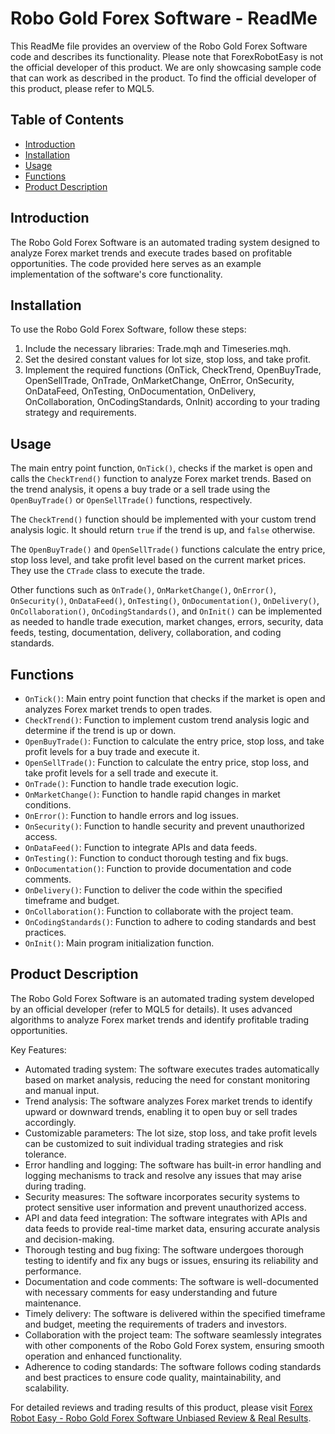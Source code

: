 # Robo Gold Forex Software - ReadMe

This ReadMe file provides an overview of the Robo Gold Forex Software code and describes its functionality. Please note that ForexRobotEasy is not the official developer of this product. We are only showcasing sample code that can work as described in the product. To find the official developer of this product, please refer to MQL5.

## Table of Contents

- [Introduction](#introduction)
- [Installation](#installation)
- [Usage](#usage)
- [Functions](#functions)
- [Product Description](#product-description)

## Introduction

The Robo Gold Forex Software is an automated trading system designed to analyze Forex market trends and execute trades based on profitable opportunities. The code provided here serves as an example implementation of the software's core functionality.

## Installation

To use the Robo Gold Forex Software, follow these steps:

1. Include the necessary libraries: Trade.mqh and Timeseries.mqh.
2. Set the desired constant values for lot size, stop loss, and take profit.
3. Implement the required functions (OnTick, CheckTrend, OpenBuyTrade, OpenSellTrade, OnTrade, OnMarketChange, OnError, OnSecurity, OnDataFeed, OnTesting, OnDocumentation, OnDelivery, OnCollaboration, OnCodingStandards, OnInit) according to your trading strategy and requirements.

## Usage

The main entry point function, `OnTick()`, checks if the market is open and calls the `CheckTrend()` function to analyze Forex market trends. Based on the trend analysis, it opens a buy trade or a sell trade using the `OpenBuyTrade()` or `OpenSellTrade()` functions, respectively.

The `CheckTrend()` function should be implemented with your custom trend analysis logic. It should return `true` if the trend is up, and `false` otherwise.

The `OpenBuyTrade()` and `OpenSellTrade()` functions calculate the entry price, stop loss level, and take profit level based on the current market prices. They use the `CTrade` class to execute the trade.

Other functions such as `OnTrade()`, `OnMarketChange()`, `OnError()`, `OnSecurity()`, `OnDataFeed()`, `OnTesting()`, `OnDocumentation()`, `OnDelivery()`, `OnCollaboration()`, `OnCodingStandards()`, and `OnInit()` can be implemented as needed to handle trade execution, market changes, errors, security, data feeds, testing, documentation, delivery, collaboration, and coding standards.

## Functions

- `OnTick()`: Main entry point function that checks if the market is open and analyzes Forex market trends to open trades.
- `CheckTrend()`: Function to implement custom trend analysis logic and determine if the trend is up or down.
- `OpenBuyTrade()`: Function to calculate the entry price, stop loss, and take profit levels for a buy trade and execute it.
- `OpenSellTrade()`: Function to calculate the entry price, stop loss, and take profit levels for a sell trade and execute it.
- `OnTrade()`: Function to handle trade execution logic.
- `OnMarketChange()`: Function to handle rapid changes in market conditions.
- `OnError()`: Function to handle errors and log issues.
- `OnSecurity()`: Function to handle security and prevent unauthorized access.
- `OnDataFeed()`: Function to integrate APIs and data feeds.
- `OnTesting()`: Function to conduct thorough testing and fix bugs.
- `OnDocumentation()`: Function to provide documentation and code comments.
- `OnDelivery()`: Function to deliver the code within the specified timeframe and budget.
- `OnCollaboration()`: Function to collaborate with the project team.
- `OnCodingStandards()`: Function to adhere to coding standards and best practices.
- `OnInit()`: Main program initialization function.

## Product Description

The Robo Gold Forex Software is an automated trading system developed by an official developer (refer to MQL5 for details). It uses advanced algorithms to analyze Forex market trends and identify profitable trading opportunities.

Key Features:
- Automated trading system: The software executes trades automatically based on market analysis, reducing the need for constant monitoring and manual input.
- Trend analysis: The software analyzes Forex market trends to identify upward or downward trends, enabling it to open buy or sell trades accordingly.
- Customizable parameters: The lot size, stop loss, and take profit levels can be customized to suit individual trading strategies and risk tolerance.
- Error handling and logging: The software has built-in error handling and logging mechanisms to track and resolve any issues that may arise during trading.
- Security measures: The software incorporates security systems to protect sensitive user information and prevent unauthorized access.
- API and data feed integration: The software integrates with APIs and data feeds to provide real-time market data, ensuring accurate analysis and decision-making.
- Thorough testing and bug fixing: The software undergoes thorough testing to identify and fix any bugs or issues, ensuring its reliability and performance.
- Documentation and code comments: The software is well-documented with necessary comments for easy understanding and future maintenance.
- Timely delivery: The software is delivered within the specified timeframe and budget, meeting the requirements of traders and investors.
- Collaboration with the project team: The software seamlessly integrates with other components of the Robo Gold Forex system, ensuring smooth operation and enhanced functionality.
- Adherence to coding standards: The software follows coding standards and best practices to ensure code quality, maintainability, and scalability.

For detailed reviews and trading results of this product, please visit [Forex Robot Easy - Robo Gold Forex Software Unbiased Review & Real Results](https://forexroboteasy.com/forex-robot-review/robo-gold-forex-software-unbiased-review-real-results/).
